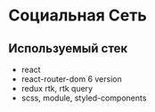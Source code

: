 # Социальная Сеть

## Используемый стек
- react
- react-router-dom 6 version
- redux rtk, rtk query
- scss, module, styled-components
